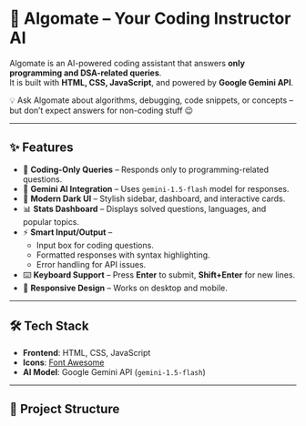 # 🚀 Algomate – Your Coding Instructor AI  

Algomate is an AI-powered coding assistant that answers **only programming and DSA-related queries**.  
It is built with **HTML, CSS, JavaScript**, and powered by **Google Gemini API**.  

💡 Ask Algomate about algorithms, debugging, code snippets, or concepts – but don’t expect answers for non-coding stuff 😉  

---

## ✨ Features  
- 🎯 **Coding-Only Queries** – Responds only to programming-related questions.  
- 🤖 **Gemini AI Integration** – Uses `gemini-1.5-flash` model for responses.  
- 🎨 **Modern Dark UI** – Stylish sidebar, dashboard, and interactive cards.  
- 📊 **Stats Dashboard** – Displays solved questions, languages, and popular topics.  
- ⚡ **Smart Input/Output** –  
  - Input box for coding questions.  
  - Formatted responses with syntax highlighting.  
  - Error handling for API issues.  
- ⌨️ **Keyboard Support** – Press **Enter** to submit, **Shift+Enter** for new lines.  
- 📱 **Responsive Design** – Works on desktop and mobile.  

---

## 🛠️ Tech Stack  
- **Frontend**: HTML, CSS, JavaScript  
- **Icons**: [Font Awesome](https://fontawesome.com)  
- **AI Model**: Google Gemini API (`gemini-1.5-flash`)  

---

## 📂 Project Structure  
